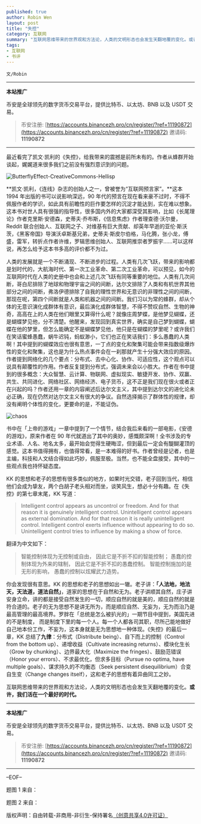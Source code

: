 ```yaml
---
published: true
author: Robin Wen
layout: post
title: "失控"
category: 互联网
summary: "互联网思维带来的世界观和方法论，人类的文明形态也会发生天翻地覆的变化。或许，我们活在一个最好的时代。"
tags:
- 互联网
- 书评
---
```


`文/Robin`

***

**本站推广**

币安是全球领先的数字货币交易平台，提供比特币、以太坊、BNB 以及 USDT 交易。

> 币安注册: [https://accounts.binancezh.pro/cn/register/?ref=11190872](https://accounts.binancezh.pro/cn/register/?ref=11190872)
> 邀请码: **11190872**

***

最近看完了凯文·凯利的《失控》，给我带来的震撼是前所未有的。作者从蜂群开始谈起，娓娓道来很多我们之前没有强烈意识到的问题。

![ButterflyEffect-CreativeCommons-Hellisp](https://cdn.dbarobin.com/gYiyeSh.jpg)

**凯文·凯利，《连线》杂志的创始人之一，曾被誉为“互联网预言家”。**这本 1994 年出版的书可以说影响深远，90 年代的预言在现在看来豪不过时，不得不佩服作者的学识，如此具有前瞻性的巨作要怎样的沉淀才能达到，实在难以想象。这本书对世人具有很强的指导性，很多国内外的大家都深受其影响，比如《长尾理论》作者克里斯·安德森，史蒂夫·乔布斯，《信息焦虑》作者理查德·沃尔曼，Reddit 联合创始人、互联网之子、对维基有巨大贡献、却英年早逝的亚伦·斯沃茨，《黑客帝国》导演沃卓斯基兄弟，史蒂夫·斯皮尔伯格，马化腾，张小龙，傅盛，雷军，转折点作者许维，罗辑思维创始人、互联网推崇者罗振宇……可以这样说，再怎么给予这本书多高的评价都不为过。

人类的发展就是一个不断涌现、不断进步的过程。人类有几次飞跃，带来的影响都是划时代的，大航海时代、第一次工业革命、第二次工业革命，可以预见，如今的互联网时代在人类的史册中也会和上述几次飞跃有同等重要的地位。人类有几次间断，哥白尼排除了地球和物理宇宙之间的间断，达尔文排除了人类和有机世界其他部分之间的间断，弗洛伊德排除了自我的理性世界和无意识的非理性之间的间断，那现在呢，第四个间断就是人类和机器之间的间断。我们习以为常的蜂群，却从个体的无意识演化成群体有意识，最后演化成群体智慧，不得不赞叹自然、生物的神奇，高高在上的人类在他们眼里又算得什么呢？就像庄周梦蝶，是他梦见蝴蝶，还是蝴蝶梦见他，分不清楚。他醒来，发现回到真实世界，确实是自己梦到蝴蝶，蝴蝶在他的梦里，但怎么能确定不是蝴蝶梦见他，他只是在蝴蝶的梦里呢？或许我们在笑话蜜蜂愚蠢，蜗牛迟钝，蚂蚁渺小，它们也正在笑话我们：多么愚蠢的人类啊！其中提到的蝴蝶效应也很有意思，一丁点的变化和聚集可能会带来指数级爆炸性的变化和聚集，这也是为什么热点事件会在一刹那就产生十分强大效应的原因。作者提到网络化的几个要点：分布式、去中心化、协作、可适应性，这个观点可以说具有颠覆性的作用。作者反复提到分布式，强调未来会以小胜大。作者在书中提到的很多概念：大众智慧、云计算、物联网、虚拟现实、敏捷开发、协作、双赢、共生、共同进化、网络社区、网络经济、电子货币，这不正是我们现在很火或者正在兴起的吗？作者还用一章的内容阐述后达尔文主义，其中提到达尔文的进化论未必正确，现在仍然对达尔文主义有很大的争议。自然选择揭示了群体性的规律，却没有阐明个体性的变化，更要命的是，不能证伪。

![chaos](https://cdn.dbarobin.com/WRFbyMR.jpg)

书中在「上帝的游戏」一章中提到了一个情节，结合我后来看的一部电影，《安德的游戏》，原来作者在 90 年代就道出了其中的奥妙，感慨颇深啊！全书涉及的专业术语、人名、地名太多，最开始会觉得生硬晦涩，但到最后一定会有醍醐灌顶的感觉。这本书值得拥有，也值得常看，是一本难得的好书。作者曾经是记者，也是主编，科技和人文结合得如此巧妙，佩服至极。当然，也不能全盘接受，其中的一些观点我也持怀疑态度。

KK 的思想和老子的思想有很多类似的地方，如果时光交错，老子回到当代，相信他们会成为挚友，两个白胡子老头相对而坐，谈笑风生，想必十分有趣。在《失控》的第七章末尾，KK 写道：

> Intelligent control appears as uncontrol or freedom.
> And for that reason it is genuinely intelligent control.
> Unintelligent control appears as external domination.
> And for that reason it is really unintelligent control.
> Intelligent control exerts influence without appearing to do so.
> Unintelligent control tries to influence by making a show of force.

翻译为中文如下：

> 智能控制体现为无控制或自由，
> 因此它是不折不扣的智能控制；
> 愚蠢的控制体现为外来的辖制，
> 因此它是不折不扣的愚蠢控制。
> 智能控制施加的是无形的影响，
> 愚蠢的控制以炫耀武力造势。

你会发现很有意思。KK 的思想和老子的思想如出一辙。老子讲：**「人法地，地法天，天法道，道法自然」**，道家的思想在于自然和无为。老子讲顺其自然，庄子讲安身立命，讲的都是接受自然发生的一切，顺应自然的就是美的，顺应自然的就是符合道的。老子的无为思想不是讲无所为，而是顺应自然、无妄为，无为而治乃是最高管理的最高境界。罗胖在「总统是怎么被扒光的」一期节目中提到，美国先进的不是制度， 而是制度下里的每一个人。每一个人都各司其职，尽所己能地做好自己地本份工作，不妄为，这本身就是无为思想地一种体现。《失控》的最后一章，KK 总结了**九律**：分布式（Distribute being）、自下而上的控制（Control from the bottom up）、递增收益（Cultivate increasing returns）、模块化生长（Grow by chunking）、边界最大化（Maximize the fringes）、鼓励范错误（Honor your errors）、不求最优化，但求多目标（Pursue no optima, have multiple goals）、谋求持久的不均衡态（Seek persistent disequilibrium）合变自生变（Change changes itself），这和老子的思想有着异曲同工之妙。

互联网思维带来的世界观和方法论，人类的文明形态也会发生天翻地覆的变化。**或许，我们活在一个最好的时代。**

***

**本站推广**

币安是全球领先的数字货币交易平台，提供比特币、以太坊、BNB 以及 USDT 交易。

> 币安注册: [https://accounts.binancezh.pro/cn/register/?ref=11190872](https://accounts.binancezh.pro/cn/register/?ref=11190872)
> 邀请码: **11190872**

***

–EOF–

题图 1 来自：<a href="http://www.evolutionnews.org/2011/12/the_butterfly_e054321.html" target="_blank"><img src="https://cdn.dbarobin.com/YTFhH41.jpg" title="" height="16px" width="100px" border="0" alt="" /></a>

题图 2 来自：<a href="https://mindnutquest.wordpress.com/2012/07/09/a-parable-on-nature/" target="_blank"><img src="https://cdn.dbarobin.com/zw1PWFn.png" title="" height="16px" width="16px" border="0" alt="" /></a>

版权声明：自由转载-非商用-非衍生-保持署名<a href="http://creativecommons.org/licenses/by-nc-nd/4.0/deed.zh" target="_blank">（创意共享4.0许可证）</a>
